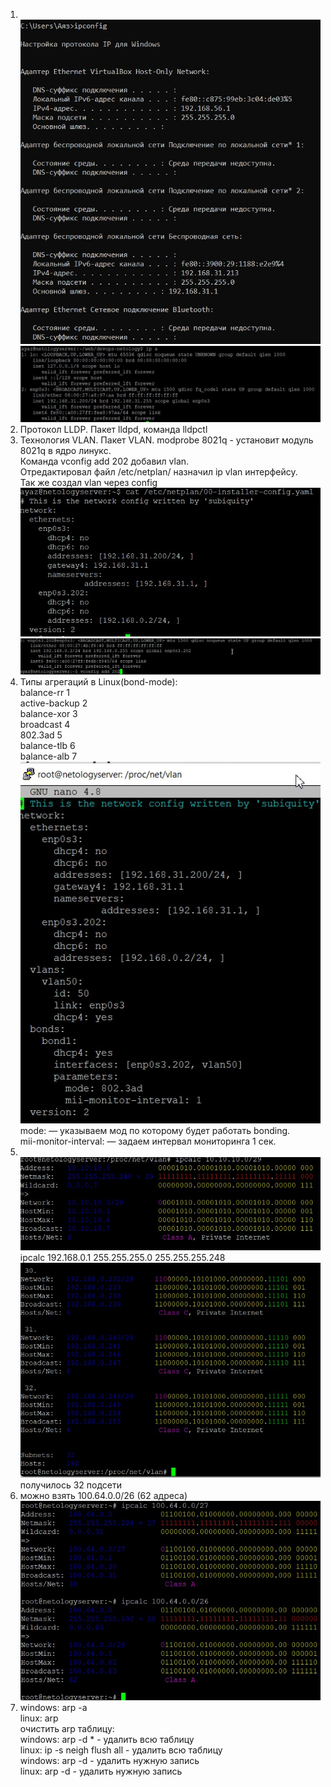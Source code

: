 1. <br/>![](img/1.1.jpg)
<br/>![](img/1.2.jpg)
1. Протокол LLDP. Пакет lldpd, команда lldpctl
1. Технология VLAN. Пакет VLAN. modprobe 8021q  - установит модуль 8021q в ядро линукс. 
<br/>Команда vconfig add 202 добавил vlan. 
<br/>Отредактировал файл /etc/netplan/<inteface> назначил ip vlan интерфейсу. 
<br/>Так же создал vlan через config 
<br/>![](img/3.1.jpg)
<br/>![](img/3.2.jpg)
1. Типы агрегаций в Linux(bond-mode):
<br/>balance-rr 1
<br/>active-backup 2
<br/>balance-xor 3
<br/>broadcast 4
<br/>802.3ad 5 
<br/>balance-tlb 6
<br/>balance-alb 7
<br/>![](img/4.jpg)
<br/>mode: — указываем мод по которому будет работать bonding.
<br/>mii-monitor-interval: — задаем интервал мониторинга 1 сек.
1. <br/>![](img/5.1.jpg)
<br/>ipcalc 192.168.0.1 255.255.255.0 255.255.255.248
<br/>![](img/5.2.jpg)
<br/>получилось 32 подсети
1. можно взять 100.64.0.0/26 (62 адреса)
<br/>![](img/6.jpg) 
1. windows: arp -a 
<br/>linux: arp
<br/>очистить arp таблицу:
<br/>windows: arp -d * - удалить всю таблицу
<br/>linux: ip -s neigh flush all - удалить всю таблицу
<br/>windows: arp -d <host> - удалить нужную запись
<br/>linux: arp -d <IP> <iface> - удалить нужную запись
